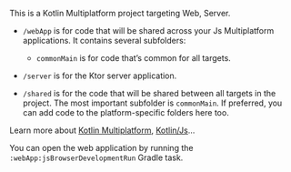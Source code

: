 This is a Kotlin Multiplatform project targeting Web, Server.

* `/webApp` is for code that will be shared across your Js Multiplatform applications.
  It contains several subfolders:
  - `commonMain` is for code that’s common for all targets.

* `/server` is for the Ktor server application.

* `/shared` is for the code that will be shared between all targets in the project.
  The most important subfolder is `commonMain`. If preferred, you can add code to the platform-specific folders here too.


Learn more about [Kotlin Multiplatform](https://www.jetbrains.com/help/kotlin-multiplatform-dev/get-started.html),
[Kotlin/Js](https://kotlinlang.org/docs/js-overview.html)…


You can open the web application by running the `:webApp:jsBrowserDevelopmentRun` Gradle task.
